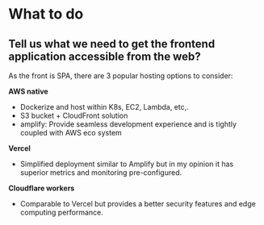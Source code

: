 # What to do

## Tell us what we need to get the frontend application accessible from the web?

As the front is SPA, there are 3 popular hosting options to consider:

**AWS native**

- Dockerize and host within K8s, EC2, Lambda, etc,.
- S3 bucket + CloudFront solution
- amplify: Provide seamless development experience and is tightly coupled with AWS eco system

**Vercel**

- Simplified deployment similar to Amplify but in my opinion it has superior metrics and monitoring pre-configured. 

**Cloudflare workers**

- Comparable to Vercel but provides a better security features and edge computing performance.